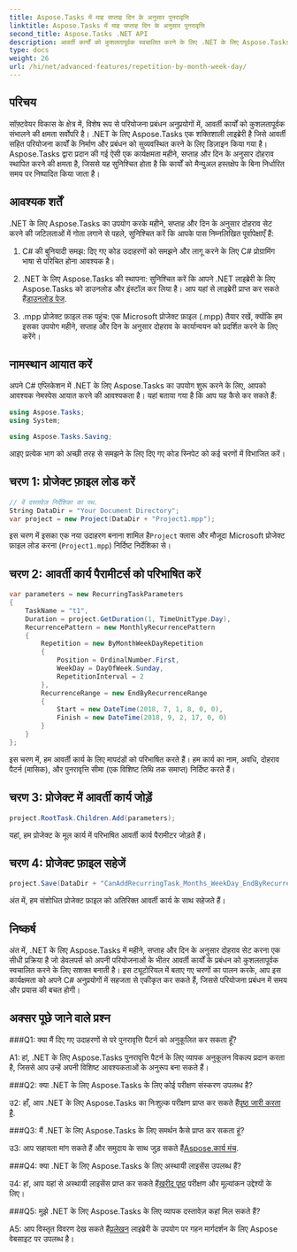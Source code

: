 ```yaml
---
title: Aspose.Tasks में माह सप्ताह दिन के अनुसार पुनरावृत्ति
linktitle: Aspose.Tasks में माह सप्ताह दिन के अनुसार पुनरावृत्ति
second_title: Aspose.Tasks .NET API
description: आवर्ती कार्यों को कुशलतापूर्वक स्वचालित करने के लिए .NET के लिए Aspose.Tasks में महीने, सप्ताह और दिन के अनुसार पुनरावृत्ति सेट करना सीखें।
type: docs
weight: 26
url: /hi/net/advanced-features/repetition-by-month-week-day/
---
```

## परिचय

सॉफ़्टवेयर विकास के क्षेत्र में, विशेष रूप से परियोजना प्रबंधन अनुप्रयोगों में, आवर्ती कार्यों को कुशलतापूर्वक संभालने की क्षमता सर्वोपरि है। .NET के लिए Aspose.Tasks एक शक्तिशाली लाइब्रेरी है जिसे आवर्ती सहित परियोजना कार्यों के निर्माण और प्रबंधन को सुव्यवस्थित करने के लिए डिज़ाइन किया गया है। Aspose.Tasks द्वारा प्रदान की गई ऐसी एक कार्यक्षमता महीने, सप्ताह और दिन के अनुसार दोहराव स्थापित करने की क्षमता है, जिससे यह सुनिश्चित होता है कि कार्यों को मैन्युअल हस्तक्षेप के बिना निर्धारित समय पर निष्पादित किया जाता है।

## आवश्यक शर्तें

.NET के लिए Aspose.Tasks का उपयोग करके महीने, सप्ताह और दिन के अनुसार दोहराव सेट करने की जटिलताओं में गोता लगाने से पहले, सुनिश्चित करें कि आपके पास निम्नलिखित पूर्वापेक्षाएँ हैं:

1. C# की बुनियादी समझ: दिए गए कोड उदाहरणों को समझने और लागू करने के लिए C# प्रोग्रामिंग भाषा से परिचित होना आवश्यक है।
   
2.  .NET के लिए Aspose.Tasks की स्थापना: सुनिश्चित करें कि आपने .NET लाइब्रेरी के लिए Aspose.Tasks को डाउनलोड और इंस्टॉल कर लिया है। आप यहां से लाइब्रेरी प्राप्त कर सकते हैं[डाउनलोड पेज](https://releases.aspose.com/tasks/net/).

3. .mpp प्रोजेक्ट फ़ाइल तक पहुंच: एक Microsoft प्रोजेक्ट फ़ाइल (.mpp) तैयार रखें, क्योंकि हम इसका उपयोग महीने, सप्ताह और दिन के अनुसार दोहराव के कार्यान्वयन को प्रदर्शित करने के लिए करेंगे।

## नामस्थान आयात करें

अपने C# एप्लिकेशन में .NET के लिए Aspose.Tasks का उपयोग शुरू करने के लिए, आपको आवश्यक नेमस्पेस आयात करने की आवश्यकता है। यहां बताया गया है कि आप यह कैसे कर सकते हैं:

```csharp
using Aspose.Tasks;
using System;

using Aspose.Tasks.Saving;

```

आइए प्रत्येक भाग को अच्छी तरह से समझने के लिए दिए गए कोड स्निपेट को कई चरणों में विभाजित करें।

## चरण 1: प्रोजेक्ट फ़ाइल लोड करें

```csharp
// वें दस्तावेज़ निर्देशिका का पथ.
String DataDir = "Your Document Directory";
var project = new Project(DataDir + "Project1.mpp");
```

 इस चरण में इसका एक नया उदाहरण बनाना शामिल है`Project` क्लास और मौजूदा Microsoft प्रोजेक्ट फ़ाइल लोड करना (`Project1.mpp`) निर्दिष्ट निर्देशिका से।

## चरण 2: आवर्ती कार्य पैरामीटर्स को परिभाषित करें

```csharp
var parameters = new RecurringTaskParameters
{
    TaskName = "t1",
    Duration = project.GetDuration(1, TimeUnitType.Day),
    RecurrencePattern = new MonthlyRecurrencePattern
    {
        Repetition = new ByMonthWeekDayRepetition
        {
            Position = OrdinalNumber.First,
            WeekDay = DayOfWeek.Sunday,
            RepetitionInterval = 2
        },
        RecurrenceRange = new EndByRecurrenceRange
        {
            Start = new DateTime(2018, 7, 1, 8, 0, 0),
            Finish = new DateTime(2018, 9, 2, 17, 0, 0)
        }
    }
};
```

इस चरण में, हम आवर्ती कार्य के लिए मापदंडों को परिभाषित करते हैं। हम कार्य का नाम, अवधि, दोहराव पैटर्न (मासिक), और पुनरावृत्ति सीमा (एक विशिष्ट तिथि तक समाप्त) निर्दिष्ट करते हैं।

## चरण 3: प्रोजेक्ट में आवर्ती कार्य जोड़ें

```csharp
project.RootTask.Children.Add(parameters);
```

यहां, हम प्रोजेक्ट के मूल कार्य में परिभाषित आवर्ती कार्य पैरामीटर जोड़ते हैं।

## चरण 4: प्रोजेक्ट फ़ाइल सहेजें

```csharp
project.Save(DataDir + "CanAddRecurringTask_Months_WeekDay_EndByRecurrenceRange_Test_out.mpp", SaveFileFormat.Mpp);
```

अंत में, हम संशोधित प्रोजेक्ट फ़ाइल को अतिरिक्त आवर्ती कार्य के साथ सहेजते हैं।

## निष्कर्ष

अंत में, .NET के लिए Aspose.Tasks में महीने, सप्ताह और दिन के अनुसार दोहराव सेट करना एक सीधी प्रक्रिया है जो डेवलपर्स को अपनी परियोजनाओं के भीतर आवर्ती कार्यों के प्रबंधन को कुशलतापूर्वक स्वचालित करने के लिए सशक्त बनाती है। इस ट्यूटोरियल में बताए गए चरणों का पालन करके, आप इस कार्यक्षमता को अपने C# अनुप्रयोगों में सहजता से एकीकृत कर सकते हैं, जिससे परियोजना प्रबंधन में समय और प्रयास की बचत होगी।

## अक्सर पूछे जाने वाले प्रश्न

###Q1: क्या मैं दिए गए उदाहरणों से परे पुनरावृत्ति पैटर्न को अनुकूलित कर सकता हूँ?

A1: हां, .NET के लिए Aspose.Tasks पुनरावृत्ति पैटर्न के लिए व्यापक अनुकूलन विकल्प प्रदान करता है, जिससे आप उन्हें अपनी विशिष्ट आवश्यकताओं के अनुरूप बना सकते हैं।

###Q2: क्या .NET के लिए Aspose.Tasks के लिए कोई परीक्षण संस्करण उपलब्ध है?

 उ2: हाँ, आप .NET के लिए Aspose.Tasks का निःशुल्क परीक्षण प्राप्त कर सकते हैं[पृष्ठ जारी करता है](https://releases.aspose.com/).

###Q3: मैं .NET के लिए Aspose.Tasks के लिए समर्थन कैसे प्राप्त कर सकता हूं?

 उ3: आप सहायता मांग सकते हैं और समुदाय के साथ जुड़ सकते हैं[Aspose.कार्य मंच](https://forum.aspose.com/c/tasks/15).

###Q4: क्या .NET के लिए Aspose.Tasks के लिए अस्थायी लाइसेंस उपलब्ध हैं?

 उ4: हां, आप यहां से अस्थायी लाइसेंस प्राप्त कर सकते हैं[खरीद पृष्ठ](https://purchase.aspose.com/temporary-license/) परीक्षण और मूल्यांकन उद्देश्यों के लिए।

###Q5: मुझे .NET के लिए Aspose.Tasks के लिए व्यापक दस्तावेज़ कहां मिल सकते हैं?

 A5: आप विस्तृत विवरण देख सकते हैं[प्रलेखन](https://reference.aspose.com/tasks/net/) लाइब्रेरी के उपयोग पर गहन मार्गदर्शन के लिए Aspose वेबसाइट पर उपलब्ध है।
